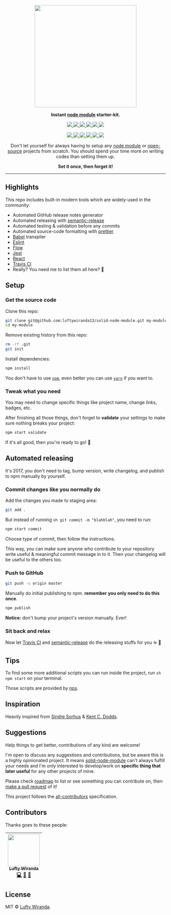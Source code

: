 <p align="center">
  <img src="https://cdn.shopify.com/s/files/1/0185/5092/products/nature-0006_large.png" width="320" />
</p>

<p align="center">
  <strong>Instant <a href="https://www.npmjs.com">node module</a> starter-kit.</strong>
</p>

<p align="center">
  <a href="https://github.com/luftywiranda13/solid-node-module/releases">
    <img src="https://img.shields.io/github/release/luftywiranda13/solid-node-module.svg?style=flat-square" />
  </a>
  <a href="https://travis-ci.org/luftywiranda13/solid-node-module">
    <img src="https://img.shields.io/travis/luftywiranda13/solid-node-module.svg?style=flat-square" />
  </a>
  <a href="https://codecov.io/github/luftywiranda13/solid-node-module">
    <img src="https://img.shields.io/codecov/c/github/luftywiranda13/solid-node-module.svg?style=flat-square" />
  </a>
  <a href="https://david-dm.org/luftywiranda13/solid-node-module">
    <img src="https://david-dm.org/luftywiranda13/solid-node-module.svg?style=flat-square" />
  </a>
  <a href="https://github.com/prettier/prettier">
    <img src="https://img.shields.io/badge/styled_with-prettier-ff69b4.svg?style=flat-square" />
  </a>
  <a href="https://github.com/luftywiranda13/solid-node-module/blob/master/LICENSE">
    <img src="https://img.shields.io/github/license/luftywiranda13/solid-node-module.svg?style=flat-square" />
  </a>
</p>
<p align="center">
  <a href="https://github.com/semantic-release/semantic-release">
    <img src="https://img.shields.io/badge/%20%20%F0%9F%93%A6%F0%9F%9A%80-semantic--release-e10079.svg?style=flat-square" />
  </a>
  <a href="http://commitizen.github.io/cz-cli">
    <img src="https://img.shields.io/badge/commitizen-friendly-brightgreen.svg?style=flat-square" />
  </a>
  <a href="http://makeapullrequest.com">
    <img src="https://img.shields.io/badge/PRs-welcome-brightgreen.svg?style=flat-square" />
  </a>
  <a href="https://github.com/luftywiranda13/solid-node-module/blob/master/other/code_of_conduct.md">
    <img src="https://img.shields.io/badge/code%20of-conduct-ff69b4.svg?style=flat-square" />
  </a>
  <a href="https://github.com/luftywiranda13/solid-node-module/blob/master/other/roadmap.md">
    <img src="https://img.shields.io/badge/%F0%9F%93%94-roadmap-CD9523.svg?style=flat-square" />
  </a>
  <a href="https://github.com/luftywiranda13/solid-node-module/blob/master/other/examples.md">
    <img src="https://img.shields.io/badge/%F0%9F%92%A1-examples-8C8E93.svg?style=flat-square" />
  </a>
</p>

<p align="center">
  Don't let yourself for always having to setup any <a href="https://www.npmjs.com/">node module</a> or <a href="https://en.wikipedia.org/wiki/Open-source_software">open-source</a> projects from scratch. You should spend your time more on writing codes than setting them up.
</p>

<p align="center"><strong>Set it once, then forget it!</strong></p>

---

## Highlights
This repo includes built-in modern tools which are widely-used in the community:
- Automated GitHub release notes generator
- Automated releasing with [semantic-release][semantic-link]
- Automated testing & validation before any commits
- Automated source-code formatting with [prettier][prettier-link]
- [Babel][babel-link] transpiler
- [Eslint][eslint-link]
- [Flow][flow-link]
- [Jest][jest-link]
- [React][react-link]
- [Travis CI][travis-link]
- Really? You need me to list them all here? 🐰


## Setup
### Get the source code
Clone this repo:
```sh
git clone git@github.com:luftywiranda13/solid-node-module.git my-module
cd my-module
```

Remove existing history from this repo:
```sh
rm -rf .git
git init
```

Install dependencies:
```sh
npm install
```
You don't have to use [`npm`][npm-link], even better you can use [`yarn`][yarn-link] if you want to.

### Tweak what you need
You may need to change specific things like project name, change links, badges, etc.

After finishing all those things, don't forget to **validate** your settings to make sure nothing breaks your project:
```sh
npm start validate
```
If it's all good, then you're ready to go! 🚀


## Automated releasing
It's 2017, you don't need to tag, bump version, write changelog, and publish to npm manually by yourself.


### Commit changes like you normally do
Add the changes you made to staging area:
```sh
git add .
```

But instead of running ```sh git commit -m "blahblah"```, you need to run:
```sh
npm start commit
```

Choose type of commit, then follow the instructions.

This way, you can make sure anyone who contribute to your repository write useful & meaningful commit message in to it. Then your changelog will be useful to the others too.

### Push to GitHub
```sh
git push -u origin master
```

Manually do initial publishing to npm. **remember you only need to do this once**.
```sh
npm publish
```

**Notice:** don't bump your project's version manually. Ever!

### Sit back and relax
Now let [Travis CI][travis-link] and [semantic-release][semantic-link] do the releasing stuffs for you ☕ 💅


## Tips
To find some more additional scripts you can run inside the project, run ```sh npm start``` on your terminal.

Those scripts are provided by [nps][nps-link].


## Inspiration
Heavily inspired from [Sindre Sorhus][sindresorhus-link] & [Kent C. Dodds][kentcdodds-link].


## Suggestions
Help things to get better, contributions of any kind are welcome!

I'm open to discuss any suggestions and contributions, but be aware this is a highly opinionated project. It means [solid-node-module](`#`) can't always fulfill your needs and I'm only interested to develop/work on **specific thing that later useful** for any other projects of mine.

Please check [roadmap][roadmap-link] to list or see something you can contribute on, then [make a pull request][prs-link] of it!

This project follows the [all-contributors][all-contributors-link] specification.


## Contributors
Thanks goes to these people:

<!-- ALL-CONTRIBUTORS-LIST:START - Do not remove or modify this section -->
| [<img src="https://avatars2.githubusercontent.com/u/22868432?v=3" width="100px;"/><br /><sub>Lufty Wiranda</sub>](https://www.instagram.com/luftywiranda13)<br />[💻](https://github.com/luftywiranda13/solid-node-module/commits?author=luftywiranda13 "Code") [📖](https://github.com/luftywiranda13/solid-node-module/commits?author=luftywiranda13 "Documentation") [🔌](#plugin-luftywiranda13 "Plugin/utility libraries") |
| :---: |
<!-- ALL-CONTRIBUTORS-LIST:END -->


## License
MIT &copy; [Lufty Wiranda](https://www.instagram.com/luftywiranda13).


[all-contributors-link]: https://github.com/kentcdodds/all-contributors
[babel-link]: https://babeljs.io
[build-badge]: https://img.shields.io/travis/luftywiranda13/solid-node-module.svg?style=flat-square
[build-link]: https://travis-ci.org/luftywiranda13/solid-node-module
[coc-badge]: https://img.shields.io/badge/code%20of-conduct-ff69b4.svg?style=flat-square
[coc-link]: https://github.com/luftywiranda13/solid-node-module/blob/master/other/code_of_conduct.md
[commitizen-badge]: https://img.shields.io/badge/commitizen-friendly-brightgreen.svg?style=flat-square
[commitizen-link]: http://commitizen.github.io/cz-cli
[coverage-badge]: https://img.shields.io/codecov/c/github/luftywiranda13/solid-node-module.svg?style=flat-square
[coverage-link]: https://codecov.io/github/luftywiranda13/solid-node-module
[eslint-link]: http://eslint.org/
[examples-badge]: https://img.shields.io/badge/%F0%9F%92%A1-examples-8C8E93.svg?style=flat-square
[examples-link]: https://github.com/luftywiranda13/solid-node-module/blob/master/other/examples.md
[flow-link]: https://flow.org
[jest-link]: https://facebook.github.io/jest
[kentcdodds-link]: https://github.com/kentcdodds
[license-badge]: https://img.shields.io/github/license/luftywiranda13/solid-node-module.svg?style=flat-square
[license-link]: https://github.com/luftywiranda13/solid-node-module/blob/master/LICENSE
[npm-link]: https://www.npmjs.com/
[nps-link]: https://github.com/kentcdodds/nps
[open-source-link]: https://en.wikipedia.org/wiki/Open-source_software
[prettier-badge]: https://img.shields.io/badge/styled_with-prettier-ff69b4.svg?style=flat-square
[prettier-link]: https://github.com/prettier/prettier
[prs-badge]: https://img.shields.io/badge/PRs-welcome-brightgreen.svg?style=flat-square
[prs-link]: http://makeapullrequest.com
[react-link]: https://github.com/facebook/react
[release-badge]: https://img.shields.io/github/release/luftywiranda13/solid-node-module.svg?style=flat-square
[release-link]: https://github.com/luftywiranda13/solid-node-module/releases/latest
[roadmap-badge]: https://img.shields.io/badge/%F0%9F%93%94-roadmap-CD9523.svg?style=flat-square
[roadmap-link]: https://github.com/luftywiranda13/solid-node-module/blob/master/other/roadmap.md
[semantic-badge]: https://img.shields.io/badge/%20%20%F0%9F%93%A6%F0%9F%9A%80-semantic--release-e10079.svg?style=flat-square
[semantic-link]: https://github.com/semantic-release/semantic-release
[sindresorhus-link]: https://github.com/sindresorhus
[travis-link]: https://travis-ci.org
[yarn-link]: https://yarnpkg.com
